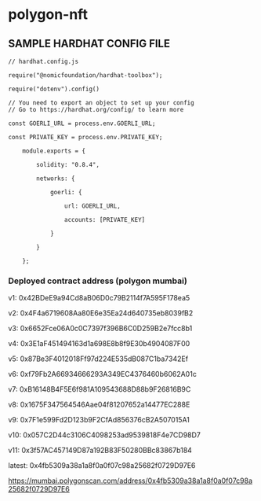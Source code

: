 <!-- @format -->

# polygon-nft

## SAMPLE HARDHAT CONFIG FILE

    // hardhat.config.js

    require("@nomicfoundation/hardhat-toolbox");

    require("dotenv").config()

    // You need to export an object to set up your config
    // Go to https://hardhat.org/config/ to learn more

    const GOERLI_URL = process.env.GOERLI_URL;

    const PRIVATE_KEY = process.env.PRIVATE_KEY;

        module.exports = {

            solidity: "0.8.4",

            networks: {

                goerli: {

                    url: GOERLI_URL,

                    accounts: [PRIVATE_KEY]

                }

            }

        };

### Deployed contract address (polygon mumbai)

v1: 0x42BDeE9a94Cd8aB06D0c79B2114f7A595F178ea5

v2: 0x4F4a6719608Aa80E6e35Ea24d640735eb8039fB2

v3: 0x6652Fce06A0c0C7397f396B6C0D259B2e7fcc8b1

v4: 0x3E1aF451494163d1a698E8b8f9E30b4904087F00

v5: 0x87Be3F4012018Ff97d224E535dB087C1ba7342Ef

v6: 0xf79Fb2A66934666293A349EC4376460b6062A01c

v7: 0xB16148B4F5E6f981A109543688D88b9F26816B9C

v8: 0x1675F347564546Aae04f81207652a14477EC288E

v9: 0x7F1e599Fd2D123b9F2CfAd856376cB2A507015A1

v10: 0x057C2D44c3106C4098253ad9539818F4e7CD98D7

v11: 0x3f57AC457149D87a192B83F50280BBc83867b184

latest: 0x4fb5309a38a1a8f0a0f07c98a25682f0729D97E6

https://mumbai.polygonscan.com/address/0x4fb5309a38a1a8f0a0f07c98a25682f0729D97E6
